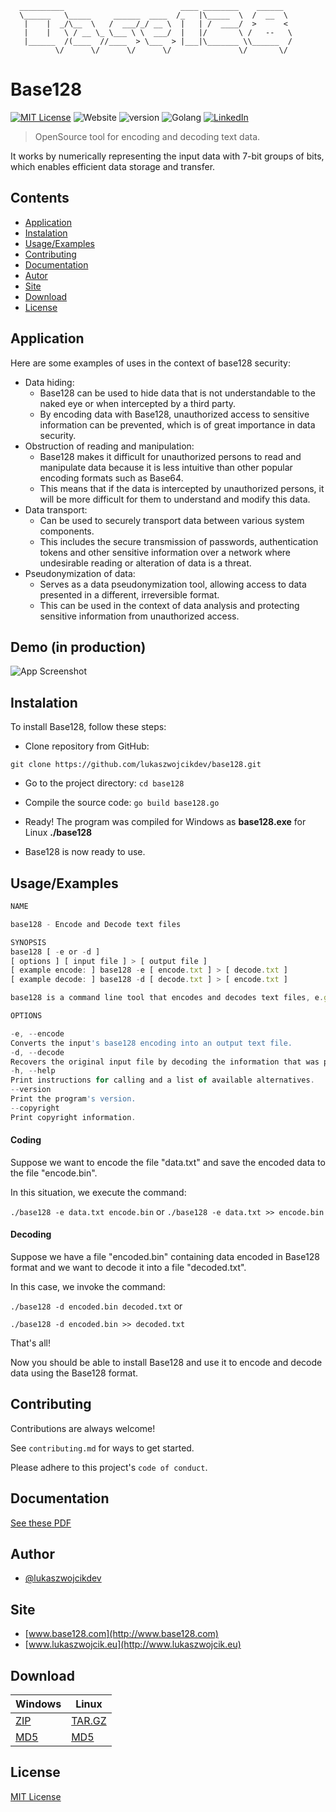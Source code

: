 ```
  __________                          ____ ________    ______  
  \______   \_____     ______  ____  /_   |\_____  \  /  __  \ 
   |    |  _/\__  \   /  ___/_/ __ \  |   | /  ____/  >      < 
   |    |   \ / __ \_ \___ \ \  ___/  |   |/       \ /   --   \
   |______  /(____  //____  > \___  > |___|\_______ \\______  /
          \/      \/      \/      \/               \/       \/
```

# Base128

[![MIT License](https://img.shields.io/badge/License-MIT-green.svg)](https://choosealicense.com/licenses/mit/) 
![Website](https://img.shields.io/website?url=http%3A%2F%2Fbase128.com)
![version](https://img.shields.io/badge/version-1.0-blue)
![Golang](https://img.shields.io/badge/-Golang-00ADD8?logo=Go&logoColor=white&style=flat)
[![LinkedIn](https://img.shields.io/badge/LinkedIn-Connect-blue?style=social&logo=linkedin)](https://www.linkedin.com/in/lukasz-michal-wojcik)

> OpenSource tool for encoding and decoding text data.

It works by numerically representing the input data with 7-bit groups of bits, which enables efficient data storage and transfer.

## Contents

 - [Application](#application)
 - [Instalation](#instalation)
 - [Usage/Examples](#usageexamples)
 - [Contributing](#contributing)
 - [Documentation](#documentation)
 - [Autor](#author)
 - [Site](#site)
 - [Download](#download)
 - [License](#license)

## Application

Here are some examples of uses in the context of base128 security:

- Data hiding:
    - Base128 can be used to hide data that is not understandable to the naked eye or when intercepted by a third party.
    - By encoding data with Base128, unauthorized access to sensitive information can be prevented, which is of great importance in data security.
- Obstruction of reading and manipulation:
    - Base128 makes it difficult for unauthorized persons to read and manipulate data because it is less intuitive than other popular encoding formats such as Base64.
    - This means that if the data is intercepted by unauthorized persons, it will be more difficult for them to understand and modify this data.
- Data transport:
    - Can be used to securely transport data between various system components.
    - This includes the secure transmission of passwords, authentication tokens and other sensitive information over a network where undesirable reading or alteration of data is a threat.
- Pseudonymization of data:
    - Serves as a data pseudonymization tool, allowing access to data presented in a different, irreversible format.
    - This can be used in the context of data analysis and protecting sensitive information from unauthorized access.
      
## Demo (in production)

![App Screenshot](https://via.placeholder.com/268x150?text=App+Screenshot+Here)


## Instalation

To install Base128, follow these steps:

- Clone repository from GitHub:

``` git clone https://github.com/lukaszwojcikdev/base128.git ``` 

- Go to the project directory: ``` cd base128 ``` 

- Compile the source code: ``` go build base128.go ```

- Ready! The program was compiled for Windows as **base128.exe** for Linux **./base128**
   
- Base128 is now ready to use.
  
   
## Usage/Examples

```javascript
NAME

base128 - Encode and Decode text files

SYNOPSIS
base128 [ -e or -d ]
[ options ] [ input file ] > [ output file ]
[ example encode: ] base128 -e [ encode.txt ] > [ decode.txt ]
[ example decode: ] base128 -d [ decode.txt ] > [ encode.txt ]

base128 is a command line tool that encodes and decodes text files, e.g. *.txt , *.svg , *.html

OPTIONS

-e, --encode
Converts the input's base128 encoding into an output text file.
-d, --decode
Recovers the original input file by decoding the information that was previously encoded using base128.
-h, --help
Print instructions for calling and a list of available alternatives.
--version
Print the program's version.
--copyright
Print copyright information.
```

#### Coding ####
Suppose we want to encode the file "data.txt" and save the encoded data to the file "encode.bin".

In this situation, we execute the command:

``` ./base128 -e data.txt encode.bin ``` 
or
``` ./base128 -e data.txt >> encode.bin ``` 

#### Decoding ####
Suppose we have a file "encoded.bin" containing data encoded in Base128 format and we want to decode it into a file "decoded.txt".

In this case, we invoke the command:

``` ./base128 -d encoded.bin decoded.txt ``` 
or

``` ./base128 -d encoded.bin >> decoded.txt ``` 

That's all!

Now you should be able to install Base128 and use it to encode and decode data using the Base128 format.

## Contributing

Contributions are always welcome!

See `contributing.md` for ways to get started.

Please adhere to this project's `code of conduct`.


## Documentation

[See these PDF](http://www.base128.com/base128.com/base128.pdf)


## Author

- [@lukaszwojcikdev](https://www.github.com/lukaszwojcikdev)


## Site

- [www.base128.com](http://www.base128.com)
- [www.lukaszwojcik.eu](http://www.lukaszwojcik.eu)
## Download

Windows|Linux
-|-
[ZIP](http://www.base128.com/base128.com/base128.zip)|[TAR.GZ](http://www.base128.com/base128.com/base128.tar.gz)
[MD5](http://www.base128.com/base128/base128.md5sum/)|[MD5](http://www.base128.com/base128.com/base128.tar.gz.md5sum)
## License

[MIT License](https://choosealicense.com/licenses/mit/)

